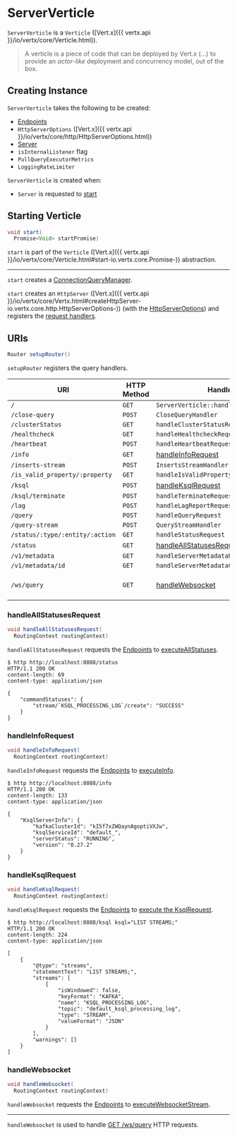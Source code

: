 # ServerVerticle

`ServerVerticle` is a `Verticle` ([Vert.x]({{ vertx.api }}/io/vertx/core/Verticle.html)).

> A verticle is a piece of code that can be deployed by Vert.x (...) to provide an _actor-like_ deployment and concurrency model, out of the box.

## Creating Instance

`ServerVerticle` takes the following to be created:

* <span id="endpoints"> [Endpoints](Endpoints.md)
* <span id="httpServerOptions"> `HttpServerOptions` ([Vert.x]({{ vertx.api }}/io/vertx/core/http/HttpServerOptions.html))
* <span id="server"> [Server](Server.md)
* <span id="isInternalListener"> `isInternalListener` flag
* <span id="pullQueryMetrics"> `PullQueryExecutorMetrics`
* <span id="loggingRateLimiter"> `LoggingRateLimiter`

`ServerVerticle` is created when:

* `Server` is requested to [start](Server.md#start)

## <span id="start"> Starting Verticle

```java
void start(
  Promise<Void> startPromise)
```

`start` is part of the `Verticle` ([Vert.x]({{ vertx.api }}/io/vertx/core/Verticle.html#start-io.vertx.core.Promise-)) abstraction.

---

`start` creates a [ConnectionQueryManager](#connectionQueryManager).

`start` creates an `HttpServer` ([Vert.x]({{ vertx.api }}/io/vertx/core/Vertx.html#createHttpServer-io.vertx.core.http.HttpServerOptions-)) (with the [HttpServerOptions](#httpServerOptions)) and registers the [request handlers](#setupRouter).

## <span id="setupRouter"><span id="uris"> URIs

```java
Router setupRouter()
```

`setupRouter` registers the query handlers.

URI      | HTTP Method | Handler | Produces
---------|-------------|---------|---------
 `/` | `GET` | `ServerVerticle::handleInfoRedirect` |
 `/close-query` | `POST` | `CloseQueryHandler` |
 `/clusterStatus` | `GET` | `handleClusterStatusRequest` |
 `/healthcheck` | `GET` | `handleHealthcheckRequest` |
 `/heartbeat` | `POST` | `handleHeartbeatRequest` |
 `/info` | `GET` | [handleInfoRequest](#handleInfoRequest) |
 `/inserts-stream` | `POST` | `InsertsStreamHandler` |
 `/is_valid_property/:property` | `GET` | `handleIsValidPropertyRequest` |
 `/ksql` | `POST` | [handleKsqlRequest](#handleKsqlRequest) |
 `/ksql/terminate` | `POST` | `handleTerminateRequest` |
 `/lag` | `POST` | `handleLagReportRequest` |
 `/query` | `POST` | `handleQueryRequest` |
 `/query-stream` | `POST` | `QueryStreamHandler` |
 `/status/:type/:entity/:action` | `GET` | `handleStatusRequest` |
 `/status` | `GET` | [handleAllStatusesRequest](#handleAllStatusesRequest) |
 `/v1/metadata` | `GET` | `handleServerMetadataRequest` |
 `/v1/metadata/id` | `GET` | `handleServerMetadataClusterIdRequest` |
 `/ws/query` | `GET` | [handleWebsocket](#handleWebsocket) | <li>`application/vnd.ksql.v1+json`</li><li>`application/json`</li>

### <span id="handleAllStatusesRequest"> handleAllStatusesRequest

```java
void handleAllStatusesRequest(
  RoutingContext routingContext)
```

`handleAllStatusesRequest` requests the [Endpoints](#endpoints) to [executeAllStatuses](Endpoints.md#executeAllStatuses).

```console
$ http http://localhost:8088/status
HTTP/1.1 200 OK
content-length: 69
content-type: application/json

{
    "commandStatuses": {
        "stream/`KSQL_PROCESSING_LOG`/create": "SUCCESS"
    }
}
```

### <span id="handleInfoRequest"> handleInfoRequest

```java
void handleInfoRequest(
  RoutingContext routingContext)
```

`handleInfoRequest` requests the [Endpoints](#endpoints) to [executeInfo](Endpoints.md#executeInfo).

```console
$ http http://localhost:8088/info
HTTP/1.1 200 OK
content-length: 133
content-type: application/json

{
    "KsqlServerInfo": {
        "kafkaClusterId": "kI5f7xZWQaynAgoptiVXJw",
        "ksqlServiceId": "default_",
        "serverStatus": "RUNNING",
        "version": "0.27.2"
    }
}
```

### <span id="handleKsqlRequest"> handleKsqlRequest

```java
void handleKsqlRequest(
  RoutingContext routingContext)
```

`handleKsqlRequest` requests the [Endpoints](#endpoints) to [execute the KsqlRequest](Endpoints.md#executeKsqlRequest).

```console
$ http http://localhost:8088/ksql ksql="LIST STREAMS;"
HTTP/1.1 200 OK
content-length: 224
content-type: application/json

[
    {
        "@type": "streams",
        "statementText": "LIST STREAMS;",
        "streams": [
            {
                "isWindowed": false,
                "keyFormat": "KAFKA",
                "name": "KSQL_PROCESSING_LOG",
                "topic": "default_ksql_processing_log",
                "type": "STREAM",
                "valueFormat": "JSON"
            }
        ],
        "warnings": []
    }
]
```

### <span id="handleWebsocket"> handleWebsocket

```java
void handleWebsocket(
  RoutingContext routingContext)
```

`handleWebsocket` requests the [Endpoints](#endpoints) to [executeWebsocketStream](Endpoints.md#executeWebsocketStream).

---

`handleWebsocket` is used to handle [GET /ws/query](#setupRouter) HTTP requests.
